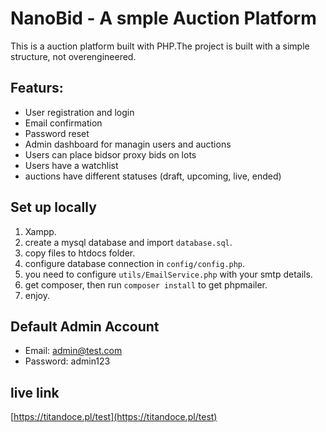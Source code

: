 # NanoBid - A smple Auction Platform

This is a auction platform built with PHP.The project is built with a simple structure, not overengineered.

## Featurs:
*   User registration and login
*   Email confirmation
*   Password reset
*   Admin dashboard for managin users and auctions
*   Users can place bidsor proxy bids on lots
*   Users have a watchlist
*   auctions have different statuses (draft, upcoming, live, ended)

## Set up locally
1.  Xampp.
2.  create a mysql database and import `database.sql`.
3.  copy files to htdocs folder.
4.  configure database connection in `config/config.php`.
5.  you need to configure `utils/EmailService.php` with your smtp details.
6.  get composer, then run `composer install` to get phpmailer.
7.  enjoy.

## Default Admin Account

- Email: admin@test.com
- Password: admin123

## live link
[https://titandoce.pl/test](https://titandoce.pl/test)

